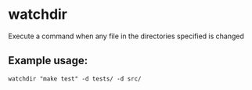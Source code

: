 watchdir
========

Execute a command when any file in the directories specified is changed

Example usage:
--------------
```
watchdir "make test" -d tests/ -d src/
```
